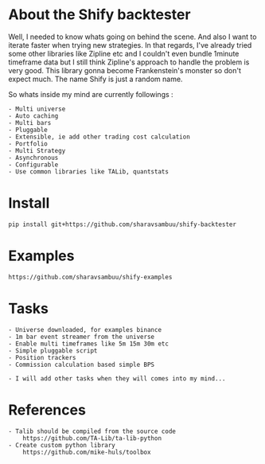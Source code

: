 # About the Shify backtester
Well, I needed to know whats going on behind the scene.
And also I want to iterate faster when trying new strategies.
In that regards, I've already tried some other libraries like Zipline etc
and I couldn't even bundle 1minute timeframe data but I still 
think Zipline's approach to handle the problem is very good.
This library gonna become Frankenstein's monster so don't expect much.
The name Shify is just a random name.

So whats inside my mind are currently followings : 

    - Multi universe
    - Auto caching
    - Multi bars
    - Pluggable 
    - Extensible, ie add other trading cost calculation
    - Portfolio
    - Multi Strategy
    - Asynchronous
    - Configurable
    - Use common libraries like TALib, quantstats


# Install

    pip install git+https://github.com/sharavsambuu/shify-backtester


# Examples

    https://github.com/sharavsambuu/shify-examples


# Tasks

    - Universe downloaded, for examples binance
    - 1m bar event streamer from the universe
    - Enable multi timeframes like 5m 15m 30m etc
    - Simple pluggable script
    - Position trackers
    - Commission calculation based simple BPS
    
    - I will add other tasks when they will comes into my mind...



# References
    - Talib should be compiled from the source code
        https://github.com/TA-Lib/ta-lib-python
    - Create custom python library
        https://github.com/mike-huls/toolbox







